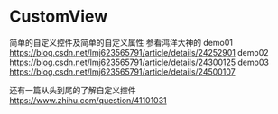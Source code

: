 # CustomView
简单的自定义控件及简单的自定义属性  参看鸿洋大神的 
demo01   https://blog.csdn.net/lmj623565791/article/details/24252901
demo02   https://blog.csdn.net/lmj623565791/article/details/24300125
demo03   https://blog.csdn.net/lmj623565791/article/details/24500107

还有一篇从头到尾的了解自定义控件  
https://www.zhihu.com/question/41101031
